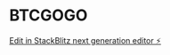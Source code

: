 # BTCGOGO

[Edit in StackBlitz next generation editor ⚡️](https://stackblitz.com/~/github.com/ndendevip/BTCGOGO)